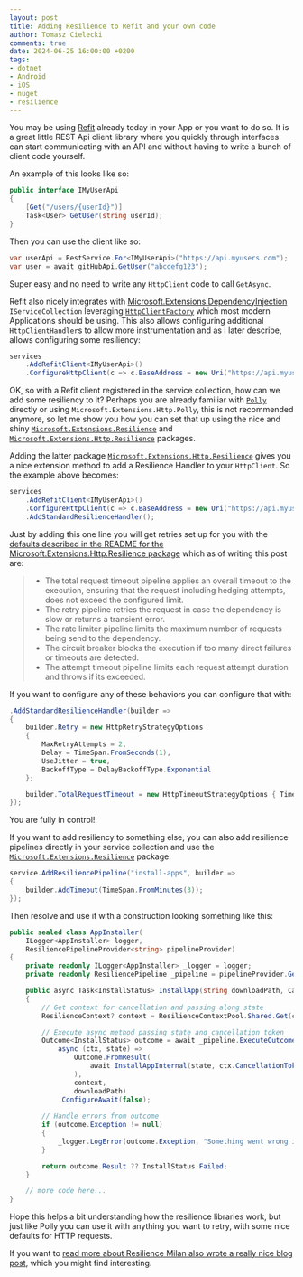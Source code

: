 ```yaml
---
layout: post
title: Adding Resilience to Refit and your own code
author: Tomasz Cielecki
comments: true
date: 2024-06-25 16:00:00 +0200
tags:
- dotnet
- Android
- iOS
- nuget
- resilience
---
```


You may be using [Refit][refit] already today in your App or you want to do so. It is a great little REST Api client library where you quickly through interfaces can start communicating with an API and without having to write a bunch of client code yourself.

An example of this looks like so:

```csharp
public interface IMyUserApi
{
    [Get("/users/{userId}")]
    Task<User> GetUser(string userId);
}
```

Then you can use the client like so:

```csharp
var userApi = RestService.For<IMyUserApi>("https://api.myusers.com");
var user = await gitHubApi.GetUser("abcdefg123");
```

Super easy and no need to write any `HttpClient` code to call `GetAsync`.

Refit also nicely integrates with [Microsoft.Extensions.DependencyInjection][di] `IServiceCollection` leveraging [`HttpClientFactory`][httpclientfactory] which most modern Applications should be using. This also allows configuring additional `HttpClientHandler`s to allow more instrumentation and as I later describe, allows configuring some resiliency:

```csharp
services
    .AddRefitClient<IMyUserApi>()
    .ConfigureHttpClient(c => c.BaseAddress = new Uri("https://api.myusers.com"));
```

OK, so with a Refit client registered in the service collection, how can we add some resiliency to it? Perhaps you are already familiar with [`Polly`][polly] directly or using `Microsoft.Extensions.Http.Polly`, this is not recommended anymore, so let me show you how you can set that up using the nice and shiny [`Microsoft.Extensions.Resilience`][mer] and [`Microsoft.Extensions.Http.Resilience`][mehr] packages.

Adding the latter package [`Microsoft.Extensions.Http.Resilience`][mehr] gives you a nice extension method to add a Resilience Handler to your `HttpClient`. So the example above becomes:

```csharp
services
    .AddRefitClient<IMyUserApi>()
    .ConfigureHttpClient(c => c.BaseAddress = new Uri("https://api.myusers.com"))
    .AddStandardResilienceHandler();
```

Just by adding this one line you will get retries set up for you with the [defaults described in the README for the Microsoft.Extensions.Http.Resilience package][defaults] which as of writing this post are:

> - The total request timeout pipeline applies an overall timeout to the execution, ensuring that the request including hedging attempts, does not exceed the configured limit.
> - The retry pipeline retries the request in case the dependency is slow or returns a transient error.
> - The rate limiter pipeline limits the maximum number of requests being send to the dependency.
> - The circuit breaker blocks the execution if too many direct failures or timeouts are detected.
> - The attempt timeout pipeline limits each request attempt duration and throws if its exceeded.

If you want to configure any of these behaviors you can configure that with:

```csharp
.AddStandardResilienceHandler(builder =>
{
    builder.Retry = new HttpRetryStrategyOptions
    {
        MaxRetryAttempts = 2,
        Delay = TimeSpan.FromSeconds(1),
        UseJitter = true,
        BackoffType = DelayBackoffType.Exponential
    };

    builder.TotalRequestTimeout = new HttpTimeoutStrategyOptions { Timeout = TimeSpan.FromSeconds(30) };
});
```

You are fully in control!

If you want to add resiliency to something else, you can also add resilience pipelines directly in your service collection and use the [`Microsoft.Extensions.Resilience`][mer] package:

```csharp
service.AddResiliencePipeline("install-apps", builder =>
{
    builder.AddTimeout(TimeSpan.FromMinutes(3));
});
```

Then resolve and use it with a construction looking something like this:

```csharp
public sealed class AppInstaller(
    ILogger<AppInstaller> logger,
    ResiliencePipelineProvider<string> pipelineProvider)
{
    private readonly ILogger<AppInstaller> _logger = logger;
    private readonly ResiliencePipeline _pipeline = pipelineProvider.GetPipeline("install-apps");

    public async Task<InstallStatus> InstallApp(string downloadPath, CancellationToken cancellationToken)
    {
        // Get context for cancellation and passing along state
        ResilienceContext? context = ResilienceContextPool.Shared.Get(cancellationToken);

        // Execute async method passing state and cancellation token
        Outcome<InstallStatus> outcome = await _pipeline.ExecuteOutcomeAsync(
            async (ctx, state) =>
                Outcome.FromResult(
                    await InstallAppInternal(state, ctx.CancellationToken).ConfigureAwait(false)
                ),
                context,
                downloadPath)
            .ConfigureAwait(false);
        
        // Handle errors from outcome
        if (outcome.Exception != null)
        {
            _logger.LogError(outcome.Exception, "Something went wrong installing app from {DownloadPath}", downloadPath);
        }

        return outcome.Result ?? InstallStatus.Failed;
    }

    // more code here...
}
```

Hope this helps a bit understanding how the resilience libraries work, but just like Polly you can use it with anything you want to retry, with some nice defaults for HTTP requests.

If you want to [read more about Resilience Milan also wrote a really nice blog post][milan], which you might find interesting.

[refit]: https://github.com/reactiveui/refit "Refit automatic type-safe REST client library"
[di]: https://learn.microsoft.com/en-us/dotnet/core/extensions/dependency-injection "Microsoft Dependency Injection docs"
[httpclientfactory]: https://learn.microsoft.com/en-us/dotnet/architecture/microservices/implement-resilient-applications/use-httpclientfactory-to-implement-resilient-http-requests "Using HttpClientFactory to add resiliency in Apps"
[polly]: https://github.com/App-vNext/Polly "Polly resiliency and fault handling library"
[mer]: https://www.nuget.org/packages/Microsoft.Extensions.Resilience "NuGet.org Microsoft.Extensions.Resilience"
[mehr]: https://www.nuget.org/packages/Microsoft.Extensions.Http.Resilience  "NuGet.org Microsoft.Extensions.Http.Resilience"
[defaults]: https://github.com/dotnet/extensions/blob/main/src/Libraries/Microsoft.Extensions.Http.Resilience/README.md#usage-examples "Defaults for Standard ResilienceHandler"
[milan]: https://www.milanjovanovic.tech/blog/building-resilient-cloud-applications-with-dotnet "Blog post about resilient .NET cloud Applications"
